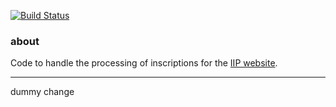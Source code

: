 [![Build Status](https://travis-ci.org/birkin/iip_processing_project.svg?branch=master)](https://travis-ci.org/birkin/iip_processing_project)

### about

Code to handle the processing of inscriptions for the [IIP website](https://library.brown.edu/cds/projects/iip/search/).

---


dummy change
